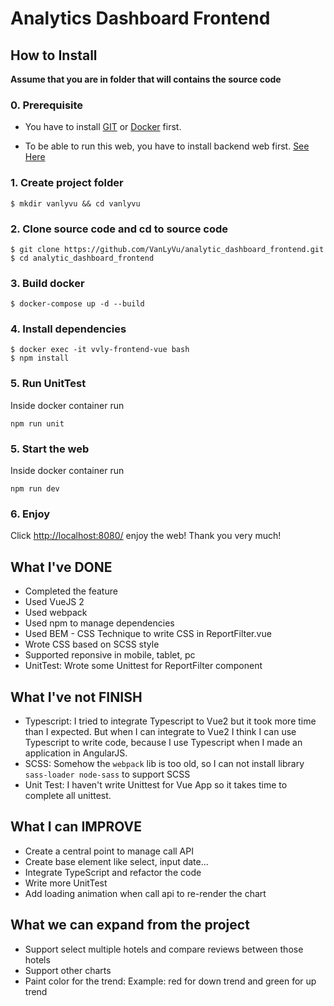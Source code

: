 # Analytics Dashboard Frontend

## How to Install

**Assume that you are in folder that will contains the source code**

### 0. Prerequisite

- You have to install [GIT](https://git-scm.com/book/en/v2/Getting-Started-Installing-Git)
or [Docker](https://docs.docker.com/get-docker/) first.

- To be able to run this web, you have to install backend web first. [See Here](https://github.com/VanLyVu/analytic_dashboard_backend)

### 1. Create project folder
```
$ mkdir vanlyvu && cd vanlyvu
```

### 2. Clone source code and cd to source code
```
$ git clone https://github.com/VanLyVu/analytic_dashboard_frontend.git
$ cd analytic_dashboard_frontend
```

### 3. Build docker
```
$ docker-compose up -d --build
```

### 4. Install dependencies
```
$ docker exec -it vvly-frontend-vue bash
$ npm install
```

### 5. Run UnitTest
Inside docker container run
```
npm run unit
```

### 5. Start the web
Inside docker container run
```
npm run dev
```

### 6. Enjoy
Click [http://localhost:8080/](http://localhost:8080/) enjoy the web! Thank you very much!

## What I've DONE
- Completed the feature
- Used VueJS 2
- Used webpack
- Used npm to manage dependencies
- Used BEM - CSS Technique to write CSS in ReportFilter.vue
- Wrote CSS based on SCSS style
- Supported reponsive in mobile, tablet, pc
- UnitTest: Wrote some Unittest for ReportFilter component

## What I've not FINISH
- Typescript: I tried to integrate Typescript to Vue2 but it took more time than I expected. But when I can integrate to Vue2 I think I can use Typescript to write code, because I use Typescript when I made an application in AngularJS.
- SCSS: Somehow the `webpack` lib is too old, so I can not install library `sass-loader node-sass` to support SCSS
- Unit Test: I haven't write Unittest for Vue App so it takes time to complete all unittest.

## What I can IMPROVE
- Create a central point to manage call API
- Create base element like select, input date...
- Integrate TypeScript and refactor the code
- Write more UnitTest
- Add loading animation when call api to re-render the chart


## What we can expand from the project
- Support select multiple hotels and compare reviews between those hotels
- Support other charts
- Paint color for the trend: Example: red for down trend and green for up trend
